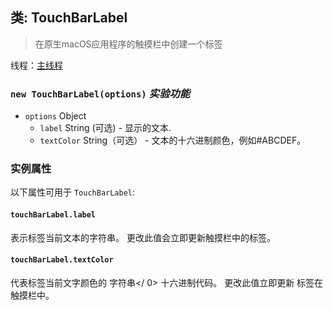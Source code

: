 ## 类: TouchBarLabel

> 在原生macOS应用程序的触摸栏中创建一个标签

线程：[主线程](../tutorial/quick-start.md#main-process)

### `new TouchBarLabel(options)` *实验功能*

* `options` Object 
  * `label` String (可选) - 显示的文本.
  * `textColor` String（可选） - 文本的十六进制颜色，例如#ABCDEF。

### 实例属性

以下属性可用于 `TouchBarLabel`:

#### `touchBarLabel.label`

表示标签当前文本的字符串。 更改此值会立即更新触摸栏中的标签。

#### `touchBarLabel.textColor`

代表标签当前文字颜色的 字符串</ 0> 十六进制代码。 更改此值立即更新
标签在触摸栏中。</p>